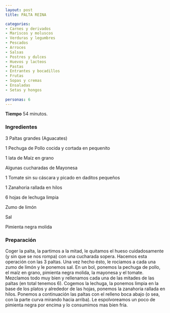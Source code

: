 ```yaml
---
layout: post
title: PALTA REINA

categories:
- Carnes y derivados
- Mariscos y moluscos
- Verduras y legumbres
- Pescados
- Arroces
- Salsas
- Postres y dulces
- Huevos y lacteos
- Pastas
- Entrantes y bocadillos
- Frutas
- Sopas y cremas
- Ensaladas
- Setas y hongos
 
personas: 6 
---
```

<b>Tiempo</b> 54 minutos.

<h3>Ingredientes</h3>
3 Paltas grandes (Aguacates)

1 Pechuga de Pollo cocida y cortada en pequenito

1 lata de Maíz en grano

Algunas cucharadas de Mayonesa

1 Tomate sin su cáscara y picado en daditos pequeños

1 Zanahoria rallada en hilos

6 hojas de lechuga limpia

Zumo de limón

Sal

Pimienta negra molida

<h3>Preparación</h3>
Coger la palta, la partimos a la mitad, le quitamos el hueso cuidadosamente (y sin que se nos rompa) con una cucharada sopera. Hacemos esta operación con las 3 paltas. Una vez hecho ésto, le rociamos a cada una zumo de limón y le ponemos sal. En un bol, ponemos la pechuga de pollo, el maíz en grano, pimienta negra molida, la mayonesa y el tomate. Mezclamos todo muy bien y rellenamos cada una de las mitades de las paltas (en total tenemos 6). Cogemos la lechuga, la ponemos limpia en la base de los platos y alrededor de las hojas, ponemos la zanahoria rallada en hilos. Ponemos a continuación las paltas con el relleno boca abajo (o sea, con la parte curva mirando hacia arriba). Le espolvoreamos un poco de pimienta negra por encima y lo consumimos mas bien fría.

